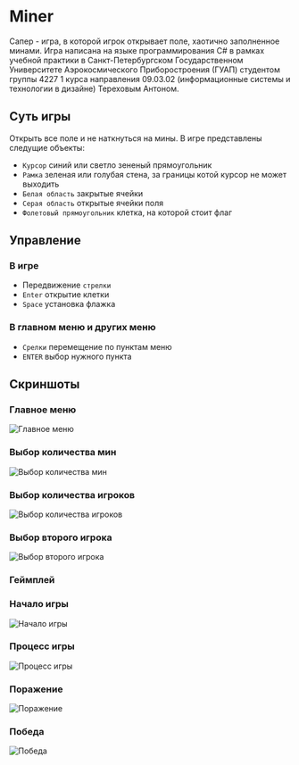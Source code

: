 # Miner
Сапер - игра, в которой игрок открывает поле, хаотично заполненное минами.
Игра написана на языке программирования C# в рамках учебной практики в Санкт-Петербургском Государственном Университете Аэрокосмического Приборостроения (ГУАП) студентом группы 4227 1 курса направления 09.03.02 (информационные системы и технологии в дизайне) Тереховым Антоном.
## Суть игры
Открыть все поле и не наткнуться на мины.
В игре представлены следущие объекты:
- `Курсор` синий или светло зененый прямоугольник
- `Рамка` зеленая или голубая стена, за границы котой курсор не может выходить
- `Белая область` закрытые ячейки
- `Серая область` открытые ячейки поля
- `Фолетовый прямоугольник` клетка, на которой стоит флаг
## Управление
### В игре
- Передвижение `стрелки`
- `Enter` открытие клетки
- `Space` установка флажка
### В главном меню и других меню
- `Срелки` перемещение по пунктам меню
- `ENTER` выбор нужного пункта
## Скриншоты
### Главное меню 
![Главное меню](https://github.com/Filolio/Miner/assets/135047128/f01bfe95-5717-4f05-960d-1b7485070e73)

### Выбор количества мин
![Выбор количества мин](https://github.com/Filolio/Miner/assets/135047128/7bc4cd55-640c-4de0-b4f2-182a5319dd37)
### Выбор количества игроков
![Выбор количества игроков](https://github.com/Filolio/Miner/assets/135047128/ad0e23e8-8b78-489c-a065-3e7e7990a6f7)
### Выбор второго игрока
![Выбор второго игрока](https://github.com/Filolio/Miner/assets/135047128/feff81c1-9070-401c-8c23-bc3839f3ee14)

### Геймплей
### Начало игры
![Начало игры](https://github.com/Filolio/Miner/assets/135047128/0fef4182-e0f1-4ac4-8799-071753386638)
### Процесс игры
![Процесс игры](https://github.com/Filolio/Miner/assets/135047128/d2da7efb-3208-4efa-b2d7-7e93fe41f5c0)
### Поражение
![Поражение](https://github.com/Filolio/Miner/assets/135047128/5490b008-353e-4cd2-9939-f58ba2da67f0)
### Победа
![Победа](https://github.com/Filolio/Miner/assets/135047128/4ee66396-2dd8-4ecb-b561-5d641ec2d9c6)


